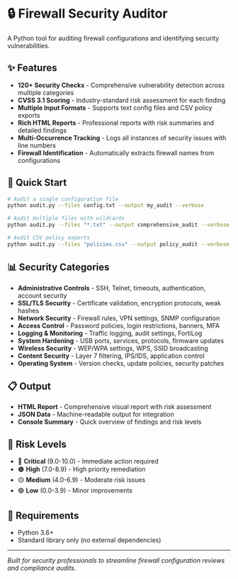 # 🔒 Firewall Security Auditor

A Python tool for auditing firewall configurations and identifying security vulnerabilities.

## ✨ Features

- **120+ Security Checks** - Comprehensive vulnerability detection across multiple categories
- **CVSS 3.1 Scoring** - Industry-standard risk assessment for each finding
- **Multiple Input Formats** - Supports text config files and CSV policy exports
- **Rich HTML Reports** - Professional reports with risk summaries and detailed findings
- **Multi-Occurrence Tracking** - Logs all instances of security issues with line numbers
- **Firewall Identification** - Automatically extracts firewall names from configurations

## 🚀 Quick Start

```bash
# Audit a single configuration file
python audit.py --files config.txt --output my_audit --verbose

# Audit multiple files with wildcards
python audit.py --files "*.txt" --output comprehensive_audit --verbose

# Audit CSV policy exports
python audit.py --files "policies.csv" --output policy_audit --verbose
```

## 📊 Security Categories

- **Administrative Controls** - SSH, Telnet, timeouts, authentication, account security
- **SSL/TLS Security** - Certificate validation, encryption protocols, weak hashes
- **Network Security** - Firewall rules, VPN settings, SNMP configuration
- **Access Control** - Password policies, login restrictions, banners, MFA
- **Logging & Monitoring** - Traffic logging, audit settings, FortiLog
- **System Hardening** - USB ports, services, protocols, firmware updates
- **Wireless Security** - WEP/WPA settings, WPS, SSID broadcasting
- **Content Security** - Layer 7 filtering, IPS/IDS, application control
- **Operating System** - Version checks, update policies, security patches

## 📋 Output

- **HTML Report** - Comprehensive visual report with risk assessment
- **JSON Data** - Machine-readable output for integration
- **Console Summary** - Quick overview of findings and risk levels

## 🎯 Risk Levels

- 🔴 **Critical** (9.0-10.0) - Immediate action required
- 🟠 **High** (7.0-8.9) - High priority remediation
- 🟡 **Medium** (4.0-6.9) - Moderate risk issues
- 🟢 **Low** (0.0-3.9) - Minor improvements

## 📄 Requirements

- Python 3.6+
- Standard library only (no external dependencies)

---

*Built for security professionals to streamline firewall configuration reviews and compliance audits.*
